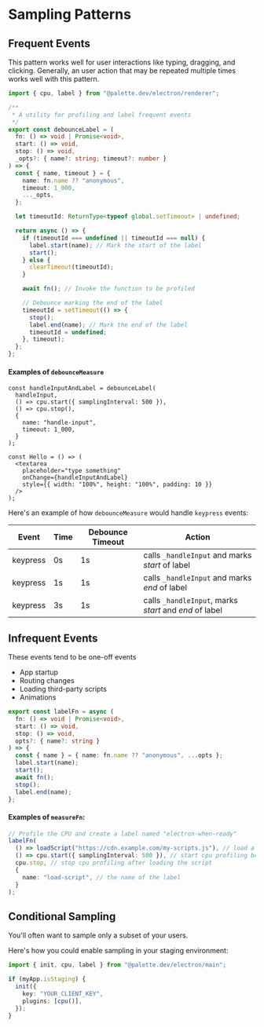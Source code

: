 # Sampling Patterns

## Frequent Events

This pattern works well for user interactions like typing, dragging, and clicking. Generally, an user action that may be repeated multiple times works well with this pattern.

```ts
import { cpu, label } from "@palette.dev/electron/renderer";

/**
 * A utility for profiling and label frequent events
 */
export const debounceLabel = (
  fn: () => void | Promise<void>,
  start: () => void,
  stop: () => void,
  _opts?: { name?: string; timeout?: number }
) => {
  const { name, timeout } = {
    name: fn.name ?? "anonymous",
    timeout: 1_000,
    ..._opts,
  };

  let timeoutId: ReturnType<typeof global.setTimeout> | undefined;

  return async () => {
    if (timeoutId === undefined || timeoutId === null) {
      label.start(name); // Mark the start of the label
      start();
    } else {
      clearTimeout(timeoutId);
    }

    await fn(); // Invoke the function to be profiled

    // Debounce marking the end of the label
    timeoutId = setTimeout(() => {
      stop();
      label.end(name); // Mark the end of the label
      timeoutId = undefined;
    }, timeout);
  };
};
```

#### Examples of `debounceMeasure`

```tsx
const handleInputAndLabel = debounceLabel(
  handleInput,
  () => cpu.start({ samplingInterval: 500 }),
  () => cpu.stop(),
  {
    name: "handle-input",
    timeout: 1_000,
  }
);

const Hello = () => (
  <textarea
    placeholder="type something"
    onChange={handleInputAndLabel}
    style={{ width: "100%", height: "100%", padding: 10 }}
  />
);
```

Here's an example of how `debounceMeasure` would handle `keypress` events:

| Event    | Time | Debounce Timeout | Action                                                 |
| -------- | ---- | ---------------- | ------------------------------------------------------ |
| keypress | 0s   | 1s               | calls `_handleInput` and marks _start_ of label        |
| keypress | 1s   | 1s               | calls `_handleInput` and marks _end_ of label          |
| keypress | 3s   | 1s               | calls `_handleInput`, marks _start_ and _end_ of label |

## Infrequent Events

These events tend to be one-off events

- App startup
- Routing changes
- Loading third-party scripts
- Animations

```ts
export const labelFn = async (
  fn: () => void | Promise<void>,
  start: () => void,
  stop: () => void,
  opts?: { name?: string }
) => {
  const { name } = { name: fn.name ?? "anonymous", ...opts };
  label.start(name);
  start();
  await fn();
  stop();
  label.end(name);
};
```

#### Examples of `measureFn`:

```ts
// Profile the CPU and create a label named "electron-when-ready"
labelFn(
  () => loadScript("https://cdn.example.com/my-scripts.js"), // load a script
  () => cpu.start({ samplingInterval: 500 }), // start cpu profiling before loading the script
  cpu.stop, // stop cpu profiling after loading the script
  {
    name: "load-script", // the name of the label
  }
);
```

## Conditional Sampling

You'll often want to sample only a subset of your users.

Here's how you could enable sampling in your staging environment:

```ts {3,11,16}
import { init, cpu, label } from "@palette.dev/electron/main";

if (myApp.isStaging) {
  init({
    key: "YOUR_CLIENT_KEY",
    plugins: [cpu()],
  });
}
```
